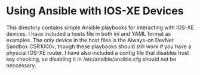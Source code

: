 # Using Ansible with IOS-XE Devices   
This directory contains simple Ansible playbooks for interacting with IOS-XE devices. I have included a hosts file in both ini and YAML format as examples. The only device in the host files is the Always-on DevNet Sandbox CSR1000v, though these playbooks should still work if you have a physcial IOS-XE router. I have also included a config file that disables host key checking, so disabling it in /etc/ansible/ansible.cfg should not be neccessary.